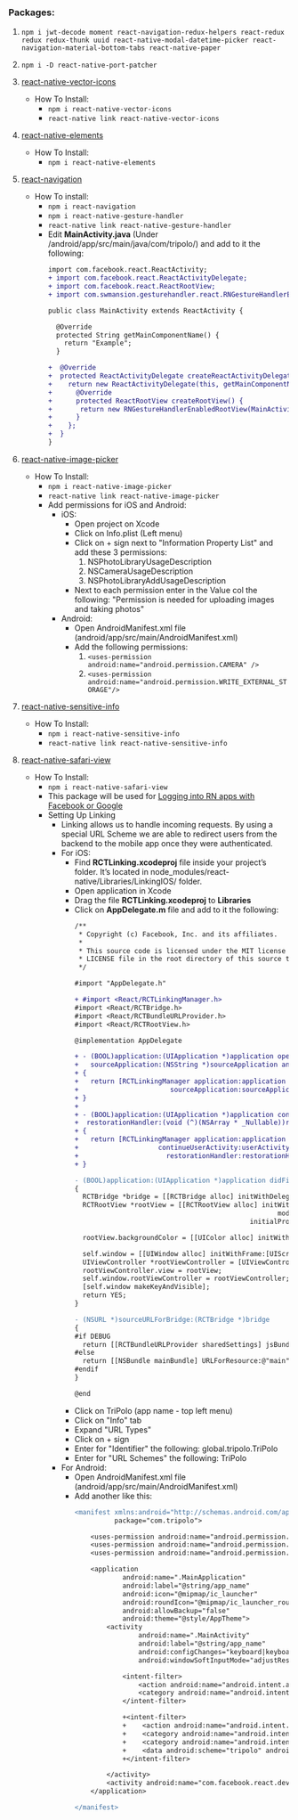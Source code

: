 ### Packages:
1. ```npm i jwt-decode moment react-navigation-redux-helpers react-redux redux redux-thunk uuid react-native-modal-datetime-picker react-navigation-material-bottom-tabs react-native-paper ```

2. ```npm i -D react-native-port-patcher```

3. [react-native-vector-icons](https://github.com/oblador/react-native-vector-icons)
    - How To Install:
        - ```npm i react-native-vector-icons```
        - ```react-native link react-native-vector-icons```
4. [react-native-elements](https://react-native-training.github.io/react-native-elements/)
    - How To Install:
        - ```npm i react-native-elements```
        
5. [react-navigation](https://reactnavigation.org/)
    - How To install:
        - ```npm i react-navigation```
        - ```npm i react-native-gesture-handler```
        - ```react-native link react-native-gesture-handler```
        - Edit **MainActivity.java** (Under /android/app/src/main/java/com/tripolo/) and add to it the following:
            ```diff
            import com.facebook.react.ReactActivity;
            + import com.facebook.react.ReactActivityDelegate;
            + import com.facebook.react.ReactRootView;
            + import com.swmansion.gesturehandler.react.RNGestureHandlerEnabledRootView;
            
            public class MainActivity extends ReactActivity {
            
              @Override
              protected String getMainComponentName() {
                return "Example";
              }
            
            +  @Override
            +  protected ReactActivityDelegate createReactActivityDelegate() {
            +    return new ReactActivityDelegate(this, getMainComponentName()) {
            +      @Override
            +      protected ReactRootView createRootView() {
            +       return new RNGestureHandlerEnabledRootView(MainActivity.this);
            +      }
            +    };
            +  }
            }
            ```

6. [react-native-image-picker](https://github.com/react-native-community/react-native-image-picker)
    - How To Install:
        - ```npm i react-native-image-picker```
        - ```react-native link react-native-image-picker```
        - Add permissions for iOS and Android:
            - iOS:
                - Open project on Xcode
                - Click on Info.plist (Left menu)
                - Click on + sign next to "Information Property List" and add these 3 permissions:
                    1. NSPhotoLibraryUsageDescription
                    2. NSCameraUsageDescription
                    3. NSPhotoLibraryAddUsageDescription
                - Next to each permission enter in the Value col the following: "Permission is needed for uploading images and taking photos"
            - Android:
                - Open AndroidManifest.xml file (android/app/src/main/AndroidManifest.xml)
                - Add the following permissions:
                    1. ```<uses-permission android:name="android.permission.CAMERA" />```
                    2. ```<uses-permission android:name="android.permission.WRITE_EXTERNAL_STORAGE"/>```

7. [react-native-sensitive-info](https://github.com/mCodex/react-native-sensitive-info)
    - How To Install:
        - ```npm i react-native-sensitive-info```
        - ```react-native link react-native-sensitive-info```

8. [react-native-safari-view](https://github.com/naoufal/react-native-safari-view)
    - How To Install:
        - ```npm i react-native-safari-view```
        - This package will be used for [Logging into RN apps with Facebook or Google](https://rationalappdev.com/logging-into-react-native-apps-with-facebook-or-google/)
        - Setting Up Linking
            - Linking allows us to handle incoming requests. By using a special URL Scheme we are able to redirect users from the backend to the mobile app once they were authenticated.
            - For iOS:
                - Find **RCTLinking.xcodeproj** file inside your project’s folder. It’s located in node_modules/react-native/Libraries/LinkingIOS/ folder.
                - Open application in Xcode
                - Drag the file **RCTLinking.xcodeproj** to **Libraries**
                - Click on **AppDelegate.m** file and add to it the following:
                    ```diff
                    /**
                     * Copyright (c) Facebook, Inc. and its affiliates.
                     *
                     * This source code is licensed under the MIT license found in the
                     * LICENSE file in the root directory of this source tree.
                     */
                    
                    #import "AppDelegate.h"
                    
                    + #import <React/RCTLinkingManager.h>
                    #import <React/RCTBridge.h>
                    #import <React/RCTBundleURLProvider.h>
                    #import <React/RCTRootView.h>
                    
                    @implementation AppDelegate
                    
                    + - (BOOL)application:(UIApplication *)application openURL:(NSURL *)url
                    +   sourceApplication:(NSString *)sourceApplication annotation:(id)annotation
                    + {
                    +   return [RCTLinkingManager application:application openURL:url
                    +                       sourceApplication:sourceApplication annotation:annotation];
                    + }
                    + 
                    + - (BOOL)application:(UIApplication *)application continueUserActivity:(NSUserActivity *)userActivity
                    +  restorationHandler:(void (^)(NSArray * _Nullable))restorationHandler
                    + {
                    +   return [RCTLinkingManager application:application
                    +                    continueUserActivity:userActivity
                    +                      restorationHandler:restorationHandler];
                    + }
                    
                    - (BOOL)application:(UIApplication *)application didFinishLaunchingWithOptions:(NSDictionary *)launchOptions
                    {
                      RCTBridge *bridge = [[RCTBridge alloc] initWithDelegate:self launchOptions:launchOptions];
                      RCTRootView *rootView = [[RCTRootView alloc] initWithBridge:bridge
                                                                       moduleName:@"TriPolo"
                                                                initialProperties:nil];
                    
                      rootView.backgroundColor = [[UIColor alloc] initWithRed:1.0f green:1.0f blue:1.0f alpha:1];
                    
                      self.window = [[UIWindow alloc] initWithFrame:[UIScreen mainScreen].bounds];
                      UIViewController *rootViewController = [UIViewController new];
                      rootViewController.view = rootView;
                      self.window.rootViewController = rootViewController;
                      [self.window makeKeyAndVisible];
                      return YES;
                    }
                    
                    - (NSURL *)sourceURLForBridge:(RCTBridge *)bridge
                    {
                    #if DEBUG
                      return [[RCTBundleURLProvider sharedSettings] jsBundleURLForBundleRoot:@"index" fallbackResource:nil];
                    #else
                      return [[NSBundle mainBundle] URLForResource:@"main" withExtension:@"jsbundle"];
                    #endif
                    }
                    
                    @end
                    
                    ```
                - Click on TriPolo (app name - top left menu)
                - Click on "Info" tab
                - Expand "URL Types"
                - Click on + sign
                - Enter for "Identifier" the following: global.tripolo.TriPolo
                - Enter for "URL Schemes" the following: TriPolo
            - For Android:
                - Open AndroidManifest.xml file (android/app/src/main/AndroidManifest.xml)
                - Add another <intent-filter> like this:
                    ```diff
                    <manifest xmlns:android="http://schemas.android.com/apk/res/android"
                              package="com.tripolo">
                    
                        <uses-permission android:name="android.permission.INTERNET"/>
                        <uses-permission android:name="android.permission.CAMERA"/>
                        <uses-permission android:name="android.permission.WRITE_EXTERNAL_STORAGE"/>
                    
                        <application
                                android:name=".MainApplication"
                                android:label="@string/app_name"
                                android:icon="@mipmap/ic_launcher"
                                android:roundIcon="@mipmap/ic_launcher_round"
                                android:allowBackup="false"
                                android:theme="@style/AppTheme">
                            <activity
                                    android:name=".MainActivity"
                                    android:label="@string/app_name"
                                    android:configChanges="keyboard|keyboardHidden|orientation|screenSize"
                                    android:windowSoftInputMode="adjustResize">
                    
                                <intent-filter>
                                    <action android:name="android.intent.action.MAIN"/>
                                    <category android:name="android.intent.category.LAUNCHER"/>
                                </intent-filter>
                    
                                +<intent-filter>
                                +    <action android:name="android.intent.action.VIEW"/>
                                +    <category android:name="android.intent.category.DEFAULT"/>
                                +    <category android:name="android.intent.category.BROWSABLE"/>
                                +    <data android:scheme="tripolo" android:host="login"/>
                                +</intent-filter>
                    
                            </activity>
                            <activity android:name="com.facebook.react.devsupport.DevSettingsActivity"/>
                        </application>
                    
                    </manifest>

                    ```
